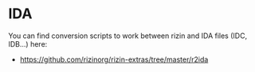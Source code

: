 IDA
======

You can find conversion scripts to work between rizin and IDA files (IDC, IDB...) here:

* https://github.com/rizinorg/rizin-extras/tree/master/r2ida

